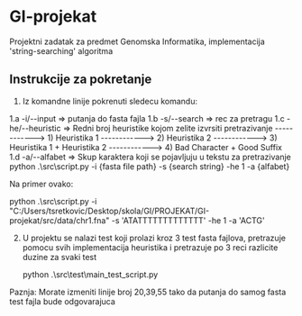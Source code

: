 # GI-projekat
Projektni zadatak za predmet Genomska Informatika, implementacija 'string-searching' algoritma

## Instrukcije za pokretanje

1. Iz komandne linije pokrenuti sledecu komandu:

1.a -i/--input      => putanja do fasta fajla
1.b -s/--search     => rec za pretragu
1.c -he/--heuristic => Redni broj heuristike kojom zelite izvrsiti pretrazivanje
------------> 1) Heuristika 1
------------> 2) Heuristika 2
------------> 3) Heuristika 1 + Heuristika 2
------------> 4) Bad Character + Good Suffix
1.d -a/--alfabet    => Skup karaktera koji se pojavljuju u tekstu za pretrazivanje
    python .\src\script.py -i {fasta file path} -s {search string} -he 1 -a {alfabet}

Na primer ovako:

python .\src\script.py -i "C:/Users/tsretkovic/Desktop/skola/GI/PROJEKAT/GI-projekat/src/data/chr1.fna" -s 'ATATTTTTTTTTTTTT' -he 1 -a 'ACTG'


2. U projektu se nalazi test koji prolazi kroz 3 test fasta fajlova, pretrazuje pomocu svih implementacija heuristika i pretrazuje po 3 reci razlicite duzine za svaki test

    python .\src\test\main_test_script.py

Paznja: Morate izmeniti linije broj 20,39,55 tako da putanja do samog fasta test fajla bude odgovarajuca
